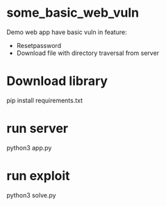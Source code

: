 # some_basic_web_vuln
Demo web app have basic vuln in feature:
- Resetpassword
- Download file with directory traversal from server
# Download library
pip install requirements.txt
# run server
python3 app.py
# run exploit
python3 solve.py
